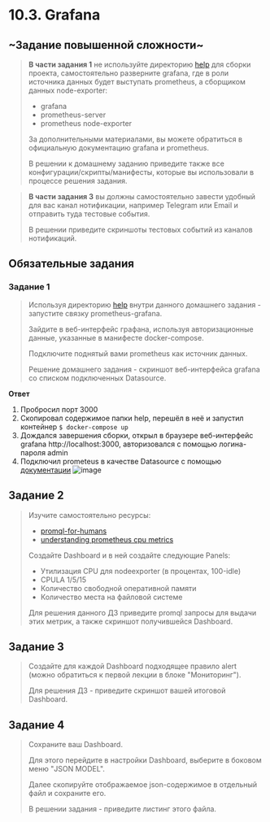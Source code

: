 # 10.3. Grafana

## ~Задание повышенной сложности~

>**В части задания 1** не используйте директорию [help](./help) для сборки проекта, самостоятельно разверните grafana, где в роли источника данных будет выступать prometheus, а сборщиком данных node-exporter:
>- grafana
>- prometheus-server
>- prometheus node-exporter
>
>За дополнительными материалами, вы можете обратиться в официальную документацию grafana и prometheus.
>
>В решении к домашнему заданию приведите также все конфигурации/скрипты/манифесты, которые вы использовали в процессе решения задания.

>**В части задания 3** вы должны самостоятельно завести удобный для вас канал нотификации, например Telegram или Email и отправить туда тестовые события.
>
>В решении приведите скриншоты тестовых событий из каналов нотификаций.

## Обязательные задания

### Задание 1
>Используя директорию [help](./help) внутри данного домашнего задания - запустите связку prometheus-grafana.
>
>Зайдите в веб-интерфейс графана, используя авторизационные данные, указанные в манифесте docker-compose.
>
>Подключите поднятый вами prometheus как источник данных.
>
>Решение домашнего задания - скриншот веб-интерфейса grafana со списком подключенных Datasource.

**Ответ**

1. Пробросил порт 3000
2. Скопировал содержимое папки help, перешёл в неё и запустил контейнер `$ docker-compose up`
3. Дождался завершения сборки, открыл в браузере веб-интерфейс grafana http://localhost:3000, авторизовался с помощью логина-пароля admin
4. Подключил prometeus в качестве Datasource с помощью [документации](https://grafana.com/tutorials/grafana-fundamentals/?utm_source=grafana_gettingstarted#add-a-metrics-data-source)
![image](https://user-images.githubusercontent.com/77544263/179374895-33c036da-8e5c-40b4-9aba-9cc7a5e8e55e.png)


## Задание 2
>Изучите самостоятельно ресурсы:
>- [promql-for-humans](https://timber.io/blog/promql-for-humans/#cpu-usage-by-instance)
>- [understanding prometheus cpu metrics](https://www.robustperception.io/understanding-machine-cpu-usage)
>
>Создайте Dashboard и в ней создайте следующие Panels:
>- Утилизация CPU для nodeexporter (в процентах, 100-idle)
>- CPULA 1/5/15
>- Количество свободной оперативной памяти
>- Количество места на файловой системе
>
>Для решения данного ДЗ приведите promql запросы для выдачи этих метрик, а также скриншот получившейся Dashboard.

## Задание 3
>Создайте для каждой Dashboard подходящее правило alert (можно обратиться к первой лекции в блоке "Мониторинг").
>
>Для решения ДЗ - приведите скриншот вашей итоговой Dashboard.

## Задание 4
>Сохраните ваш Dashboard.
>
>Для этого перейдите в настройки Dashboard, выберите в боковом меню "JSON MODEL".
>
>Далее скопируйте отображаемое json-содержимое в отдельный файл и сохраните его.
>
>В решении задания - приведите листинг этого файла.

